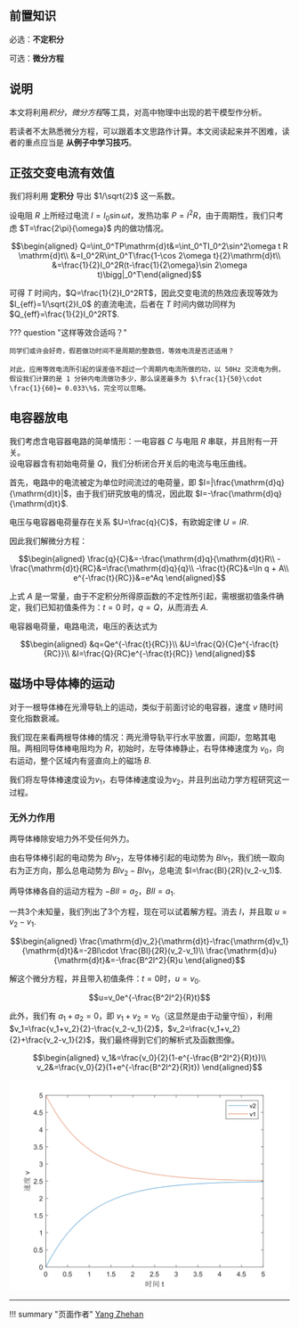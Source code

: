 ## 前置知识

必选：**不定积分**

可选：**微分方程**

## 说明

本文将利用*积分*，*微分方程*等工具，对高中物理中出现的若干模型作分析。

若读者不太熟悉微分方程，可以跟着本文思路作计算。本文阅读起来并不困难，读者的重点应当是 **从例子中学习技巧**。

## 正弦交变电流有效值

我们将利用 **定积分** 导出 $1/\sqrt{2}$ 这一系数。

设电阻 $R$ 上所经过电流 $I=I_0\sin \omega t$，发热功率 $P=I^2R$，由于周期性，我们只考虑 $T=\frac{2\pi}{\omega}$ 内的做功情况。

$$\begin{aligned}
Q=\int_0^TP\mathrm{d}t&=\int_0^TI_0^2\sin^2\omega t R \mathrm{d}t\\
&=I_0^2R\int_0^T\frac{1-\cos 2\omega t}{2}\mathrm{d}t\\
&=\frac{1}{2}I_0^2R(t-\frac{1}{2\omega}\sin 2\omega t)\bigg|_0^T\end{aligned}$$

可得 $T$ 时间内，$Q=\frac{1}{2}I_0^2RT$，因此交变电流的热效应表现等效为 $I_{eff}=1/\sqrt{2}I_0$ 的直流电流，后者在 $T$ 时间内做功同样为 $Q_{eff}=\frac{1}{2}I_0^2RT$.

??? question "这样等效合适吗？"

    同学们或许会好奇，假若做功时间不是周期的整数倍，等效电流是否还适用？

    对此，应用等效电流所引起的误差值不超过一个周期内电流所做的功，以 50Hz 交流电为例，假设我们计算的是 1 分钟内电流做功多少，那么误差最多为 $\frac{1}{50}\cdot \frac{1}{60}= 0.033\%$，完全可以忽略。

## 电容器放电

我们考虑含电容器电路的简单情形：一电容器 $C$ 与电阻 $R$ 串联，并且附有一开关。  
设电容器含有初始电荷量 $Q$，我们分析闭合开关后的电流与电压曲线。

首先，电路中的电流被定为单位时间流过的电荷量，即 $I=|\frac{\mathrm{d}q}{\mathrm{d}t}|$，由于我们研究放电的情况，因此取 $I=-\frac{\mathrm{d}q}{\mathrm{d}t}$.

电压与电容器电荷量存在关系 $U=\frac{q}{C}$，有欧姆定律 $U=IR$.

因此我们解微分方程：

$$\begin{aligned}
\frac{q}{C}&=-\frac{\mathrm{d}q}{\mathrm{d}t}R\\
-\frac{\mathrm{d}t}{RC}&=\frac{\mathrm{d}q}{q}\\
-\frac{t}{RC}&=\ln q + A\\
e^{-\frac{t}{RC}}&=e^Aq
\end{aligned}$$

上式 $A$ 是一常量，由于不定积分所得原函数的不定性所引起，需根据初值条件确定，我们已知初值条件为：$t=0$ 时，$q=Q$，从而消去 $A$.

电容器电荷量，电路电流，电压的表达式为

$$\begin{aligned}
&q=Qe^{-\frac{t}{RC}}\\
&U=\frac{Q}{C}e^{-\frac{t}{RC}}\\
&I=\frac{Q}{RC}e^{-\frac{t}{RC}}
\end{aligned}$$


## 磁场中导体棒的运动

对于一根导体棒在光滑导轨上的运动，类似于前面讨论的电容器，速度 $v$ 随时间变化指数衰减。

我们现在来看两根导体棒的情况：两光滑导轨平行水平放置，间距$l$，忽略其电阻。两相同导体棒电阻均为 $R$，初始时，左导体棒静止，右导体棒速度为 $v_0$，向右运动，整个区域内有竖直向上的磁场 $B$.

我们将左导体棒速度设为$v_1$，右导体棒速度设为$v_2$，并且列出动力学方程研究这一过程。

### 无外力作用

两导体棒除安培力外不受任何外力。

由右导体棒引起的电动势为 $Blv_2$，左导体棒引起的电动势为 $Blv_1$，我们统一取向右为正方向，那么总电动势为 $Blv_2-Blv_1$，总电流 $I=\frac{Bl}{2R}(v_2-v_1)$.

两导体棒各自的运动方程为 $-BIl=a_2$，$BIl=a_1$.

一共3个未知量，我们列出了3个方程，现在可以试着解方程。消去 $I$，并且取 $u=v_2-v_1$.

$$\begin{aligned}
\frac{\mathrm{d}v_2}{\mathrm{d}t}-\frac{\mathrm{d}v_1}{\mathrm{d}t}&=-2Bl\cdot \frac{Bl}{2R}(v_2-v_1)\\
\frac{\mathrm{d}u}{\mathrm{d}t}&=-\frac{B^2l^2}{R}u
\end{aligned}$$

解这个微分方程，并且带入初值条件：$t=0$时，$u=v_0$.

$$u=v_0e^{-\frac{B^2l^2}{R}t}$$

此外，我们有 $a_1+a_2=0$，即 $v_1+v_2=v_0$（这显然是由于动量守恒），利用 $v_1=\frac{v_1+v_2}{2}-\frac{v_2-v_1}{2}$，$v_2=\frac{v_1+v_2}{2}+\frac{v_2-v_1}{2}$，我们最终得到它们的解析式及函数图像。

$$\begin{aligned}
v_1&=\frac{v_0}{2}(1-e^{-\frac{B^2l^2}{R}t})\\
v_2&=\frac{v_0}{2}(1+e^{-\frac{B^2l^2}{R}t})
\end{aligned}$$

![无外力作用下的双导体棒运动图像](./img/deeper-understanding-on-regular-models-1.svg)

---
!!! summary "页面作者"
    [Yang Zhehan](mailto:yangzheh22@mails.tsinghua.edu.cn)